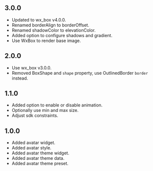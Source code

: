 ## 3.0.0

* Updated to wx_box v4.0.0.
* Renamed borderAlign to borderOffset.
* Renamed shadowColor to elevationColor.
* Added option to configure shadows and gradient.
* Use WxBox to render base image.

## 2.0.0

* Use wx_box v3.0.0.
* Removed BoxShape and `shape` property, use OutlinedBorder `border` instead.

## 1.1.0

* Added option to enable or disable animation.
* Optionally use min and max size.
* Adjust sdk constraints.

## 1.0.0

* Added avatar widget.
* Added avatar style.
* Added avatar theme widget.
* Added avatar theme data.
* Added avatar theme preset.
